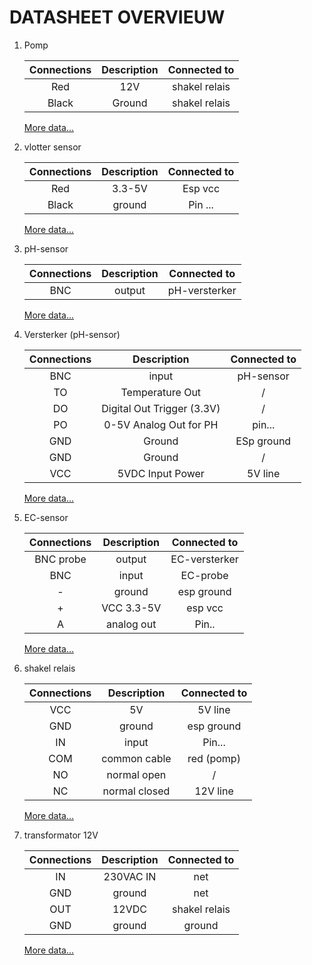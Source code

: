 # **DATASHEET OVERVIEUW**

1. Pomp

    | Connections|Description|Connected to  |
    | :---:      |    :----: |   :---:      |
    | Red        | 12V       | shakel relais|
    | Black      | Ground    | shakel relais|
    [More data...](./Recources/gebruiksaanwijzing-2386386-toolcraft-to-7159158-laagspanning-drukwaterpomp-1020-lh-12-vdc.pdf)


2. vlotter sensor

    | Connections|Description|Connected to|
    | :---:      |    :----: |   :---:    |
    | Red        | 3.3-5V    | Esp vcc    |
    | Black      | ground    | Pin ...    |
    [More data...](./Recources/vlotterSwitch.png)


3. pH-sensor

    | Connections|Description|Connected to  |
    | :---:      |    :----: |   :---:      |
    | BNC        | output    | pH-versterker| 
    [More data...](./Recources/pH_Sensor.png)


4. Versterker (pH-sensor)

    | Connections|Description                |Connected to|
    | :---:      |    :----:                 |   :---:    |
    | BNC        | input                     | pH-sensor  | 
    | TO         | Temperature Out           | /          |
    | DO         | Digital Out Trigger (3.3V)| /          |
    | PO         | 0-5V Analog Out for PH    | pin...     |
    | GND        | Ground                    | ESp ground |
    | GND        | Ground                    | /          |
    | VCC        |  5VDC Input Power         | 5V line    |
    [More data...](./Recources/pH_Sensor_versterker.png)


5. EC-sensor

    | Connections|Description|Connected to  |
    | :---:      |    :----: |   :---:      |
    | BNC  probe | output    | EC-versterker|
    | BNC        | input     | EC-probe     |
    | -          | ground    | esp ground   |
    | +          | VCC 3.3-5V| esp vcc      |
    | A          | analog out| Pin..        |
    [More data...](./Recources/EcSensor.pdf)


6. shakel relais

    | Connections|Description   |Connected to|
    | :---:      |    :----:    |   :---:    |
    | VCC        | 5V           | 5V line    |
    | GND        | ground       | esp ground |
    | IN         | input        | Pin...     |
    | COM        | common cable | red (pomp) |
    | NO         | normal open  | /          |
    | NC         | normal closed| 12V line   |
    [More data...](./Recources/schakelRelais.png) 


8. transformator 12V

    | Connections|Description|Connected to  |
    | :---:      |    :----: |   :---:      |
    | IN         | 230VAC IN | net          |
    | GND        | ground    | net          |
    | OUT        | 12VDC     | shakel relais|
    | GND        | ground    | ground       |
    [More data...](./Recources/Transformator.png)